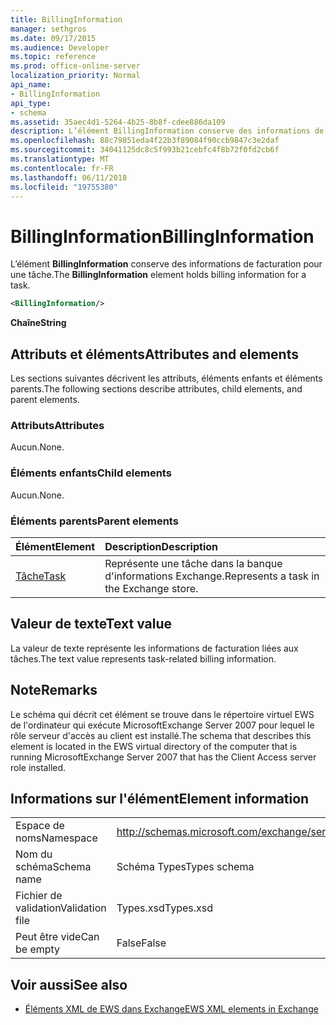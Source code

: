 ```yaml
---
title: BillingInformation
manager: sethgros
ms.date: 09/17/2015
ms.audience: Developer
ms.topic: reference
ms.prod: office-online-server
localization_priority: Normal
api_name:
- BillingInformation
api_type:
- schema
ms.assetid: 35aec4d1-5264-4b25-8b8f-cdee886da109
description: L’élément BillingInformation conserve des informations de facturation pour une tâche.
ms.openlocfilehash: 88c79851eda4f22b3f89084f90ccb9847c3e2daf
ms.sourcegitcommit: 34041125dc8c5f993b21cebfc4f8b72f0fd2cb6f
ms.translationtype: MT
ms.contentlocale: fr-FR
ms.lasthandoff: 06/11/2018
ms.locfileid: "19755380"
---
```

# <a name="billinginformation"></a><span data-ttu-id="f43ea-103">BillingInformation</span><span class="sxs-lookup"><span data-stu-id="f43ea-103">BillingInformation</span></span>

<span data-ttu-id="f43ea-104">L’élément **BillingInformation** conserve des informations de facturation pour une tâche.</span><span class="sxs-lookup"><span data-stu-id="f43ea-104">The **BillingInformation** element holds billing information for a task.</span></span> 
  
```xml
<BillingInformation/>
```

 <span data-ttu-id="f43ea-105">**Chaîne**</span><span class="sxs-lookup"><span data-stu-id="f43ea-105">**String**</span></span>
## <a name="attributes-and-elements"></a><span data-ttu-id="f43ea-106">Attributs et éléments</span><span class="sxs-lookup"><span data-stu-id="f43ea-106">Attributes and elements</span></span>

<span data-ttu-id="f43ea-107">Les sections suivantes décrivent les attributs, éléments enfants et éléments parents.</span><span class="sxs-lookup"><span data-stu-id="f43ea-107">The following sections describe attributes, child elements, and parent elements.</span></span>
  
### <a name="attributes"></a><span data-ttu-id="f43ea-108">Attributs</span><span class="sxs-lookup"><span data-stu-id="f43ea-108">Attributes</span></span>

<span data-ttu-id="f43ea-109">Aucun.</span><span class="sxs-lookup"><span data-stu-id="f43ea-109">None.</span></span>
  
### <a name="child-elements"></a><span data-ttu-id="f43ea-110">Éléments enfants</span><span class="sxs-lookup"><span data-stu-id="f43ea-110">Child elements</span></span>

<span data-ttu-id="f43ea-111">Aucun.</span><span class="sxs-lookup"><span data-stu-id="f43ea-111">None.</span></span>
  
### <a name="parent-elements"></a><span data-ttu-id="f43ea-112">Éléments parents</span><span class="sxs-lookup"><span data-stu-id="f43ea-112">Parent elements</span></span>

|<span data-ttu-id="f43ea-113">**Élément**</span><span class="sxs-lookup"><span data-stu-id="f43ea-113">**Element**</span></span>|<span data-ttu-id="f43ea-114">**Description**</span><span class="sxs-lookup"><span data-stu-id="f43ea-114">**Description**</span></span>|
|:-----|:-----|
|[<span data-ttu-id="f43ea-115">Tâche</span><span class="sxs-lookup"><span data-stu-id="f43ea-115">Task</span></span>](task.md) <br/> |<span data-ttu-id="f43ea-116">Représente une tâche dans la banque d'informations Exchange.</span><span class="sxs-lookup"><span data-stu-id="f43ea-116">Represents a task in the Exchange store.</span></span>  <br/> |
   
## <a name="text-value"></a><span data-ttu-id="f43ea-117">Valeur de texte</span><span class="sxs-lookup"><span data-stu-id="f43ea-117">Text value</span></span>

<span data-ttu-id="f43ea-118">La valeur de texte représente les informations de facturation liées aux tâches.</span><span class="sxs-lookup"><span data-stu-id="f43ea-118">The text value represents task-related billing information.</span></span>
  
## <a name="remarks"></a><span data-ttu-id="f43ea-119">Note</span><span class="sxs-lookup"><span data-stu-id="f43ea-119">Remarks</span></span>

<span data-ttu-id="f43ea-120">Le schéma qui décrit cet élément se trouve dans le répertoire virtuel EWS de l'ordinateur qui exécute MicrosoftExchange Server 2007 pour lequel le rôle serveur d'accès au client est installé.</span><span class="sxs-lookup"><span data-stu-id="f43ea-120">The schema that describes this element is located in the EWS virtual directory of the computer that is running MicrosoftExchange Server 2007 that has the Client Access server role installed.</span></span>
  
## <a name="element-information"></a><span data-ttu-id="f43ea-121">Informations sur l'élément</span><span class="sxs-lookup"><span data-stu-id="f43ea-121">Element information</span></span>

|||
|:-----|:-----|
|<span data-ttu-id="f43ea-122">Espace de noms</span><span class="sxs-lookup"><span data-stu-id="f43ea-122">Namespace</span></span>  <br/> |http://schemas.microsoft.com/exchange/services/2006/types  <br/> |
|<span data-ttu-id="f43ea-123">Nom du schéma</span><span class="sxs-lookup"><span data-stu-id="f43ea-123">Schema name</span></span>  <br/> |<span data-ttu-id="f43ea-124">Schéma Types</span><span class="sxs-lookup"><span data-stu-id="f43ea-124">Types schema</span></span>  <br/> |
|<span data-ttu-id="f43ea-125">Fichier de validation</span><span class="sxs-lookup"><span data-stu-id="f43ea-125">Validation file</span></span>  <br/> |<span data-ttu-id="f43ea-126">Types.xsd</span><span class="sxs-lookup"><span data-stu-id="f43ea-126">Types.xsd</span></span>  <br/> |
|<span data-ttu-id="f43ea-127">Peut être vide</span><span class="sxs-lookup"><span data-stu-id="f43ea-127">Can be empty</span></span>  <br/> |<span data-ttu-id="f43ea-128">False</span><span class="sxs-lookup"><span data-stu-id="f43ea-128">False</span></span>  <br/> |
   
## <a name="see-also"></a><span data-ttu-id="f43ea-129">Voir aussi</span><span class="sxs-lookup"><span data-stu-id="f43ea-129">See also</span></span>



- [<span data-ttu-id="f43ea-130">Éléments XML de EWS dans Exchange</span><span class="sxs-lookup"><span data-stu-id="f43ea-130">EWS XML elements in Exchange</span></span>](ews-xml-elements-in-exchange.md)

